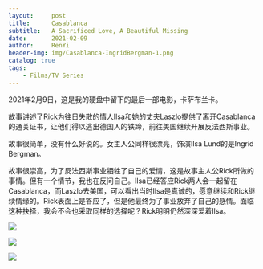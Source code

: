 ```yaml
---
layout:     post
title:      Casablanca
subtitle:   A Sacrificed Love, A Beautiful Missing
date:       2021-02-09
author:     RenYi
header-img: img/Casablanca-IngridBergman-1.png
catalog: true
tags:
    - Films/TV Series
---
```


2021年2月9日，这是我的硬盘中留下的最后一部电影，卡萨布兰卡。

故事讲述了Rick为往日失散的情人Ilsa和她的丈夫Laszlo提供了离开Casablanca的通关证书，让他们得以逃出德国人的铁蹄，前往美国继续开展反法西斯事业。

故事很简单，没有什么好说的。女主人公同样很漂亮，饰演Ilsa Lund的是Ingrid Bergman。

故事很崇高，为了反法西斯事业牺牲了自己的爱情，这是故事主人公Rick所做的事情。但有一个情节，我也在反问自己。Ilsa已经答应Rick两人会一起留在Casablanca，而Laszlo去美国，可以看出当时Ilsa是真诚的，愿意继续和Rick继续情缘的。Rick表面上是答应了，但是他最终为了事业放弃了自己的感情。面临这种抉择，我会不会也采取同样的选择呢？Rick明明仍然深深爱着Ilsa。

![](https://LEGION-GREEN.github.io/img/Casablanca-IngridBergman-3.png)

![](https://LEGION-GREEN.github.io/img/Casablanca-IngridBergman-5.png)

![](https://LEGION-GREEN.github.io/img/Casablanca-IngridBergman-4.png)

